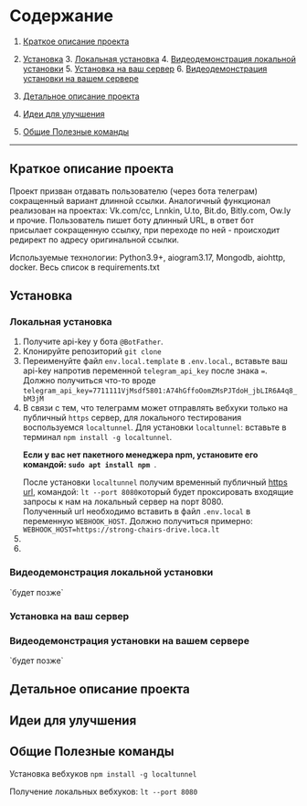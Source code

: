 # Содержание
1. [Краткое описание проекта](#summary)
2. [Установка](#install)
   3. [Локальная установка](#local_install)
   4. [Видеодемонстрация локальной установки](#video_local)
   5. [Установка на ваш сервер](#install_vps)
   6. [Видеодемонстрация установки на вашем сервере](#video_vps)

3. [Детальное описание проекта](#detail_summary)

4. [Идеи для улучшения](#idea)

5.  [Общие Полезные команды](#commands)
------------------

<h2 id="summary">Краткое описание проекта</h2>
Проект призван отдавать пользователю (через бота телеграм) сокращенный вариант длинной ссылки. 
Аналогичный функционал реализован на проектах: Vk.com/cc, Lnnkin, U.to, Bit.do, Bitly.com, Ow.ly и прочие.
Пользователь пишет боту длинный URL, в ответ бот присылает сокращенную ссылку, при переходе по ней - 
происходит редирект по адресу оригинальной ссылки.

Используемые технологии: Python3.9+, aiogram3.17, Mongodb, aiohttp, docker. Весь список в requirements.txt
<h2 id="install">Установка</h2>

<h3 id="local_install">Локальная установка</h3>
<ol> 
   <li> Получите api-key у бота <code>@BotFather</code>. </li>
   <li>Клонируйте репозиторий <code>git clone</code></li>
   <li>Переименуйте файл <code>env.local.template</code> в <code>.env.local</code>., вставьте ваш api-key напротив переменной 
<code>telegram_api_key</code> после знака <code>=</code>.
   Должно получиться что-то вроде <code>telegram_api_key=7711111VjMsdf5801:A74hGffoOomZMsPJTdoH_jbLIR6A4q8_bM3jM</code></li>
   <li>В связи с тем, что телеграмм может отправлять вебхуки только на публичный <code>https</code> сервер, 
для локального тестирования воспользуемся <code>localtunnel</code>. Для установки <code>localtunnel</code>: 
вставьте в терминал <code>npm install -g localtunnel</code>. 
<p><b>Если у вас нет пакетного менеджера npm, установите его командой: <code>sudo apt install npm </code></b>.</p> 
После установки <code>localtunnel</code> получим временный публичный <u>https url</u>, командой: 
<code>lt --port 8080</code>который будет проксировать входящие запросы к нам на локальный сервер на порт 8080.</li>
Полученный url необходимо вставить в файл <code>.env.local</code> в переменную <code>WEBHOOK_HOST</code>.
Должно получиться примерно: <code>WEBHOOK_HOST=https://strong-chairs-drive.loca.lt</code>

   <li></li>
   <li></li>

</ol>



<h3 id="video_local">Видеодемонстрация локальной установки</h3>
`будет позже`

<h3 id="install_vps">Установка на ваш сервер</h3>

<h3 id="video_vps">Видеодемонстрация установки на вашем сервере</h3>
`будет позже`

<h2 id="detail_summary">Детальное описание проекта</h2>

<h2 id="idea">Идеи для улучшения</h2>

<h2 id="commands">Общие Полезные команды</h2>




Установка вебхуков
`npm install -g localtunnel`

Получение локальных вебхуков:
`lt --port 8080`

